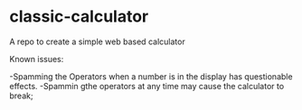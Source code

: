 # classic-calculator
A repo to create a simple web based calculator

Known issues: 

-Spamming the Operators when a number is in the display has questionable effects.
-Spammin gthe operators at any time may cause the calculator to break;
